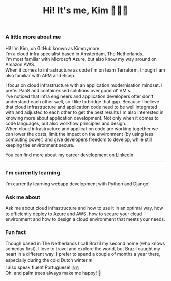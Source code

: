 <header>

# Hi! It's me, Kim 🙋🏼‍♀️

</header>

### A little more about me
Hi! I'm Kim, on GitHub known as Kimmymore.  
I'm a cloud infra specialist based in Amsterdam, The Netherlands.  
I'm most familiar with Microsoft Azure, but also know my way around on Amazon AWS.  
When it comes to infrastructure as code I'm on team Terraform, though I am also familiar with ARM and Bicep.  


I focus on cloud infrastructure with an application modernisation mindset. I prefer PaaS and containerised solutions over good ol' VM's.  
I've noticed that infra engineers and application developers ofter don't understand each other well, so I like to bridge that gap. Because I believe that cloud infrastructure and application code need to be well integrated with and adjusted to each other to get the best results I'm also interested in knowing more about application development. Not only when it comes to code languages, but also workflow principles and design.  
When cloud infrastructure and application code are working together we can lower the costs, limit the impact on the environment (by using less computing power) and give developers freedom to develop, while still keeping the environment secure.  


You can find more about my career development on [LinkedIn](https://www.linkedin.com/in/kimwillemse/ "LinkedIn Kim")  

---

### I'm currently learning
I'm currently learning webapp development with Python and Django!

### Ask me about
Ask me about cloud infrastructure and how to use it in an optimal way, how to efficiently deploy to Azure and AWS, how to secure your cloud environment and how to design a cloud environment that meets your needs. 

### Fun fact
Though based in The Netherlands I call Brazil my second home (who knows someday first). I love to travel and explore the world, but Brazil caught my heart in a different way. I prefer to spend a couple of months a year there, especially during the cold Dutch winter ❄️  
I also speak fluent Portuguese! 🇧🇷  
Oh, and palm trees always make me happy! 🌴  

<!--
**Kimmymore/Kimmymore** is a ✨ _special_ ✨ repository because its `README.md` (this file) appears on your GitHub profile.

Here are some ideas to get you started:

- 🔭 I’m currently working on ...
- 🌱 I’m currently learning ...
- 👯 I’m looking to collaborate on ...
- 🤔 I’m looking for help with ...
- 💬 Ask me about ...
- 📫 How to reach me: ...
- 😄 Pronouns: ...
- ⚡ Fun fact: ...
-->
